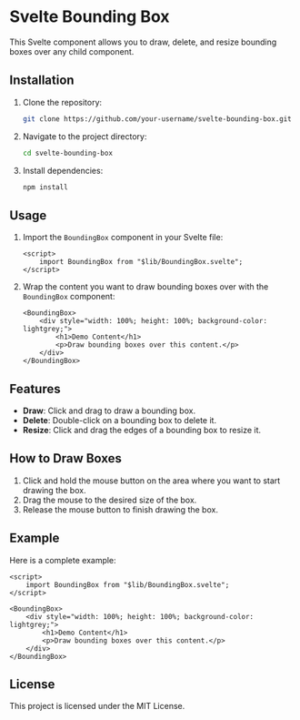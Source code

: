 # Svelte Bounding Box

This Svelte component allows you to draw, delete, and resize bounding boxes over any child component.

## Installation

1. Clone the repository:
    ```sh
    git clone https://github.com/your-username/svelte-bounding-box.git
    ```

2. Navigate to the project directory:
    ```sh
    cd svelte-bounding-box
    ```

3. Install dependencies:
    ```sh
    npm install
    ```

## Usage

1. Import the `BoundingBox` component in your Svelte file:
    ```svelte
    <script>
        import BoundingBox from "$lib/BoundingBox.svelte";
    </script>
    ```

2. Wrap the content you want to draw bounding boxes over with the `BoundingBox` component:
    ```svelte
    <BoundingBox>
        <div style="width: 100%; height: 100%; background-color: lightgrey;">
            <h1>Demo Content</h1>
            <p>Draw bounding boxes over this content.</p>
        </div>
    </BoundingBox>
    ```

## Features

- **Draw**: Click and drag to draw a bounding box.
- **Delete**: Double-click on a bounding box to delete it.
- **Resize**: Click and drag the edges of a bounding box to resize it.

## How to Draw Boxes

1. Click and hold the mouse button on the area where you want to start drawing the box.
2. Drag the mouse to the desired size of the box.
3. Release the mouse button to finish drawing the box.

## Example

Here is a complete example:

```svelte
<script>
    import BoundingBox from "$lib/BoundingBox.svelte";
</script>

<BoundingBox>
    <div style="width: 100%; height: 100%; background-color: lightgrey;">
        <h1>Demo Content</h1>
        <p>Draw bounding boxes over this content.</p>
    </div>
</BoundingBox>
```

## License

This project is licensed under the MIT License.
